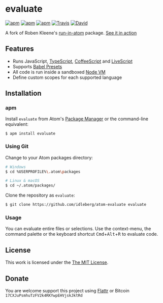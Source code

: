 # evaluate

[![apm](https://img.shields.io/apm/l/evaluate.svg?style=flat-square)](https://atom.io/packages/evaluate)
[![apm](https://img.shields.io/apm/v/evaluate.svg?style=flat-square)](https://atom.io/packages/evaluate)
[![apm](https://img.shields.io/apm/dm/evaluate.svg?style=flat-square)](https://atom.io/packages/evaluate)
[![Travis](https://img.shields.io/travis/idleberg/atom-evaluate.svg?style=flat-square)](https://travis-ci.org/idleberg/atom-evaluate)
[![David](https://img.shields.io/david/dev/idleberg/atom-evaluate.svg?style=flat-square)](https://david-dm.org/idleberg/atom-evaluate?type=dev)

A fork of Roben Kleene's [run-in-atom](https://github.com/robenkleene/run-in-atom) package. [See it in action](https://vimeo.com/230280295)

## Features

- Runs JavaScript, [TypeScript](https://www.typescriptlang.org/), [CoffeeScript](http://coffeescript.org/) and [LiveScript](http://livescript.net/)
- Supports [Babel Presets](https://babeljs.io/docs/plugins/#presets)
- All code is run inside a sandboxed [Node VM](https://nodejs.org/api/vm.html)
- Define custom scopes for each supported language

## Installation

### apm

Install `evaluate` from Atom's [Package Manager](http://flight-manual.atom.io/using-atom/sections/atom-packages/) or the command-line equivalent:

`$ apm install evaluate`

### Using Git

Change to your Atom packages directory:

```bash
# Windows
$ cd %USERPROFILE%\.atom\packages

# Linux & macOS
$ cd ~/.atom/packages/
```

Clone the repository as `evaluate`:

```bash
$ git clone https://github.com/idleberg/atom-evaluate evaluate
```

### Usage

You can evaluate entire files or selections. Use the context-menu, the command palette or the keyboard shortcut <kbd>Cmd</kbd>+<kbd>Alt</kbd>+<kbd>R</kbd> to evaluate code.

## License

This work is licensed under the [The MIT License](LICENSE.md).

## Donate

You are welcome support this project using [Flattr](https://flattr.com/submit/auto?user_id=idleberg&url=https://github.com/idleberg/atom-evaluate) or Bitcoin `17CXJuPsmhuTzFV2k4RKYwpEHVjskJktRd`

